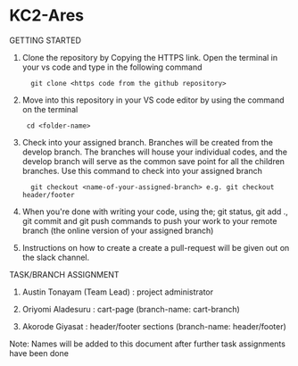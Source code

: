 # KC2-Ares

GETTING STARTED

1.  Clone the repository by Copying the HTTPS link. Open the terminal in your vs code and type in the following command

          git clone <https code from the github repository>

2.  Move into this repository in your VS code editor by using the command on the terminal

         cd <folder-name>

3.  Check into your assigned branch. Branches will be created from the develop branch. The branches will house your individual codes, and the develop branch will serve as the common save point for all the children branches. Use this command to check into your assigned branch

          git checkout <name-of-your-assigned-branch> e.g. git checkout header/footer


4.  When you're done with writing your code, using the; git status, git add ., git commit and git push commands to push your work to your remote branch (the online version of your assigned branch)

5.  Instructions on how to create a create a pull-request will be given out on the slack channel.

TASK/BRANCH ASSIGNMENT

1. Austin Tonayam (Team Lead) : project administrator

2. Oriyomi Aladesuru : cart-page (branch-name: cart-branch)

3. Akorode Giyasat : header/footer sections (branch-name: header/footer)

Note: Names will be added to this document after further task assignments have been done
